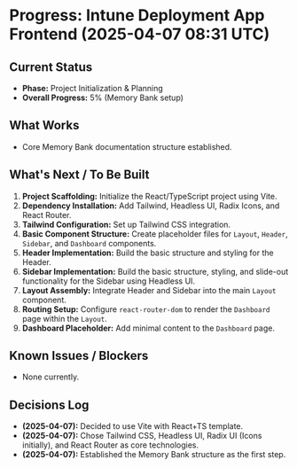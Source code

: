 # Progress: Intune Deployment App Frontend (2025-04-07 08:31 UTC)

## Current Status
- **Phase:** Project Initialization & Planning
- **Overall Progress:** 5% (Memory Bank setup)

## What Works
- Core Memory Bank documentation structure established.

## What's Next / To Be Built
1.  **Project Scaffolding:** Initialize the React/TypeScript project using Vite.
2.  **Dependency Installation:** Add Tailwind, Headless UI, Radix Icons, and React Router.
3.  **Tailwind Configuration:** Set up Tailwind CSS integration.
4.  **Basic Component Structure:** Create placeholder files for `Layout`, `Header`, `Sidebar`, and `Dashboard` components.
5.  **Header Implementation:** Build the basic structure and styling for the Header.
6.  **Sidebar Implementation:** Build the basic structure, styling, and slide-out functionality for the Sidebar using Headless UI.
7.  **Layout Assembly:** Integrate Header and Sidebar into the main `Layout` component.
8.  **Routing Setup:** Configure `react-router-dom` to render the `Dashboard` page within the `Layout`.
9.  **Dashboard Placeholder:** Add minimal content to the `Dashboard` page.

## Known Issues / Blockers
- None currently.

## Decisions Log
- **(2025-04-07):** Decided to use Vite with React+TS template.
- **(2025-04-07):** Chose Tailwind CSS, Headless UI, Radix UI (Icons initially), and React Router as core technologies.
- **(2025-04-07):** Established the Memory Bank structure as the first step.
